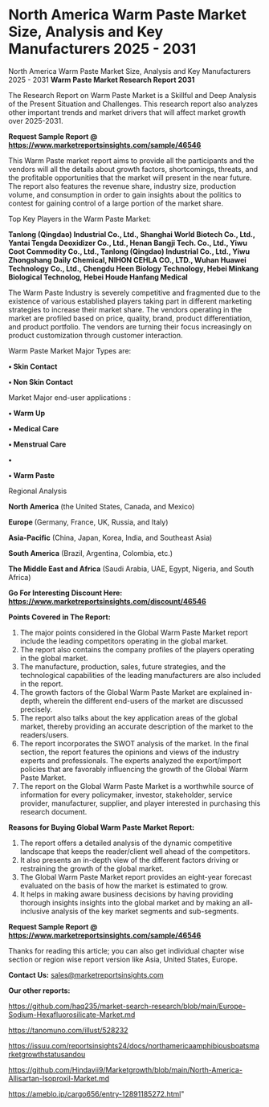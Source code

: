 # North America Warm Paste Market Size, Analysis and Key Manufacturers 2025 - 2031
 North America Warm Paste Market Size, Analysis and Key Manufacturers 2025 - 2031
<strong>Warm Paste Market Research Report 2031</strong>

The Research Report on Warm Paste Market is a Skillful and Deep Analysis of the Present Situation and Challenges. This research report also analyzes other important trends and market drivers that will affect market growth over 2025-2031.

<strong>Request Sample Report @ <a href=https://www.marketreportsinsights.com/sample/46546>https://www.marketreportsinsights.com/sample/46546</a></strong>

This Warm Paste market report aims to provide all the participants and the vendors will all the details about growth factors, shortcomings, threats, and the profitable opportunities that the market will present in the near future. The report also features the revenue share, industry size, production volume, and consumption in order to gain insights about the politics to contest for gaining control of a large portion of the market share.

Top Key Players in the Warm Paste Market:

<strong>Tanlong (Qingdao) Industrial Co., Ltd., Shanghai World Biotech Co., Ltd., Yantai Tengda Deoxidizer Co., Ltd., Henan Bangji Tech. Co., Ltd., Yiwu Coot Commodity Co., Ltd., Tanlong (Qingdao) Industrial Co., Ltd., Yiwu Zhongshang Daily Chemical, NIHON CEHLA CO., LTD., Wuhan Huawei Technology Co., Ltd., Chengdu Heen Biology Technology, Hebei Minkang Biological Technolog, Hebei Houde Hanfang Medical</strong>

The Warm Paste Industry is severely competitive and fragmented due to the existence of various established players taking part in different marketing strategies to increase their market share. The vendors operating in the market are profiled based on price, quality, brand, product differentiation, and product portfolio. The vendors are turning their focus increasingly on product customization through customer interaction.

Warm Paste Market Major Types are:

<strong>•  Skin Contact

•  Non Skin Contact</strong>

Market Major end-user applications :

<strong>•  Warm Up

•  Medical Care

•  Menstrual Care

•  

•  Warm Paste</strong>

Regional Analysis

</u><strong><b>North America</b></strong> (the United States, Canada, and Mexico)

<strong><b>Europe </b></strong>(Germany, France, UK, Russia, and Italy)

<strong><b>Asia-Pacific</b></strong> (China, Japan, Korea, India, and Southeast Asia)

<strong><b>South America</b></strong> (Brazil, Argentina, Colombia, etc.)

<strong><b>The Middle East and Africa</b></strong> (Saudi Arabia, UAE, Egypt, Nigeria, and South Africa)

<strong>Go For Interesting Discount Here: <a href=https://www.marketreportsinsights.com/discount/46546>https://www.marketreportsinsights.com/discount/46546</a></strong>

<strong>Points Covered in The Report:</strong>
<ol>
  <li>The major points considered in the Global Warm Paste Market report include the leading competitors operating in the global market.</li>
  <li>The report also contains the company profiles of the players operating in the global market.</li>
  <li>The manufacture, production, sales, future strategies, and the technological capabilities of the leading manufacturers are also included in the report.</li>
  <li>The growth factors of the Global Warm Paste Market are explained in-depth, wherein the different end-users of the market are discussed precisely.</li>
  <li>The report also talks about the key application areas of the global market, thereby providing an accurate description of the market to the readers/users.</li>
  <li>The report incorporates the SWOT analysis of the market. In the final section, the report features the opinions and views of the industry experts and professionals. The experts analyzed the export/import policies that are favorably influencing the growth of the Global Warm Paste Market.</li>
  <li>The report on the Global Warm Paste Market is a worthwhile source of information for every policymaker, investor, stakeholder, service provider, manufacturer, supplier, and player interested in purchasing this research document.</li>
</ol>
<strong>Reasons for Buying Global Warm Paste Market Report:</strong>

<ol>
  <li>The report offers a detailed analysis of the dynamic competitive landscape that keeps the reader/client well ahead of the competitors.</li>
  <li>It also presents an in-depth view of the different factors driving or restraining the growth of the global market.</li>
  <li>The Global Warm Paste Market report provides an eight-year forecast evaluated on the basis of how the market is estimated to grow.</li>
  <li>It helps in making aware business decisions by having providing thorough insights insights into the global market and by making an all-inclusive analysis of the key market segments and sub-segments.</li>
</ol>
<strong>Request Sample Report @ <a href=https://www.marketreportsinsights.com/sample/46546>https://www.marketreportsinsights.com/sample/46546</a></strong>


Thanks for reading this article; you can also get individual chapter wise section or region wise report version like Asia, United States, Europe.

<strong>Contact Us:</strong>
sales@marketreportsinsights.com

<strong>Our other reports:</strong>

<a href=https://github.com/haq235/market-search-research/blob/main/Europe-Sodium-Hexafluorosilicate-Market.md>https://github.com/haq235/market-search-research/blob/main/Europe-Sodium-Hexafluorosilicate-Market.md</a>

<a href=https://tanomuno.com/illust/528232>https://tanomuno.com/illust/528232</a>

<a href=https://issuu.com/reportsinsights24/docs/northamericaamphibiousboatsmarketgrowthstatusandou>https://issuu.com/reportsinsights24/docs/northamericaamphibiousboatsmarketgrowthstatusandou</a>

<a href=https://github.com/Hindavii9/Marketgrowth/blob/main/North-America-Allisartan-Isoproxil-Market.md>https://github.com/Hindavii9/Marketgrowth/blob/main/North-America-Allisartan-Isoproxil-Market.md</a>

<a href=https://ameblo.jp/cargo656/entry-12891185272.html>https://ameblo.jp/cargo656/entry-12891185272.html</a>"
